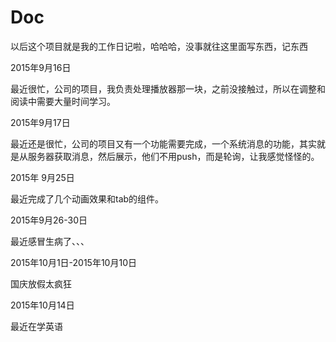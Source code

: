 # Doc

以后这个项目就是我的工作日记啦，哈哈哈，没事就往这里面写东西，记东西

2015年9月16日

最近很忙，公司的项目，我负责处理播放器那一块，之前没接触过，所以在调整和阅读中需要大量时间学习。

2015年9月17日

最近还是很忙，公司的项目又有一个功能需要完成，一个系统消息的功能，其实就是从服务器获取消息，然后展示，他们不用push，而是轮询，让我感觉怪怪的。

2015年 9月25日

最近完成了几个动画效果和tab的组件。

2015年9月26-30日

最近感冒生病了、、、

2015年10月1日-2015年10月10日

国庆放假太疯狂

2015年10月14日

最近在学英语
